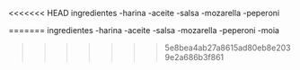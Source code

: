 <<<<<<< HEAD
ingredientes
 -harina
 -aceite
 -salsa
 -mozarella
 -peperoni
 
=======
ingredientes
 -harina
 -aceite
 -salsa
 -mozarella
 -peperoni
 -moia
>>>>>>> 5e8bea4ab27a8615ad80eb8e2039e2a686b3f861
